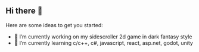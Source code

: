 ## Hi there 👋

Here are some ideas to get you started:

- 🔭 I’m currently working on my sidescroller 2d game in dark fantasy style
- 🌱 I’m currently learning c/c++, c#, javascript, react, asp.net, godot, unity
